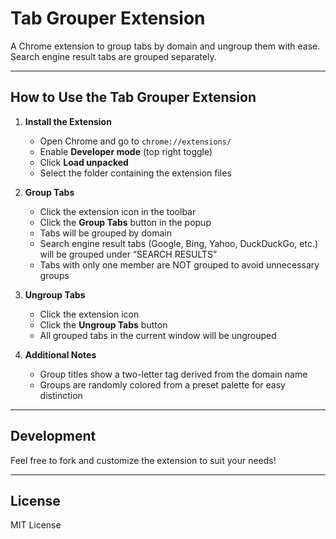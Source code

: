 # Tab Grouper Extension

A Chrome extension to group tabs by domain and ungroup them with ease. Search engine result tabs are grouped separately.

---

## How to Use the Tab Grouper Extension

1. **Install the Extension**
   - Open Chrome and go to `chrome://extensions/`
   - Enable **Developer mode** (top right toggle)
   - Click **Load unpacked**
   - Select the folder containing the extension files

2. **Group Tabs**
   - Click the extension icon in the toolbar
   - Click the **Group Tabs** button in the popup
   - Tabs will be grouped by domain
   - Search engine result tabs (Google, Bing, Yahoo, DuckDuckGo, etc.) will be grouped under “SEARCH RESULTS”
   - Tabs with only one member are NOT grouped to avoid unnecessary groups

3. **Ungroup Tabs**
   - Click the extension icon
   - Click the **Ungroup Tabs** button
   - All grouped tabs in the current window will be ungrouped

4. **Additional Notes**
   - Group titles show a two-letter tag derived from the domain name
   - Groups are randomly colored from a preset palette for easy distinction

---

## Development

Feel free to fork and customize the extension to suit your needs!

---

## License

MIT License
